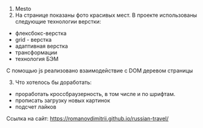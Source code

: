 1. Mesto
2. На странице показаны фото красивых мест.
   В проекте использованы следующие технологии верстки:

- флексбокс-верстка
- grid - верстка
- адаптивная верстка
- трансформации
- технология БЭМ

С помощью js реализовано взаимодействие с DOM деревом страницы

3. Что хотелось бы доработать:

- проработать кроссбраузерность, в том числе и по шрифтам.
- прописать загрузку новых картинок
- подсчет лайков

Ссылка на сайт: https://romanovdimitrii.github.io/russian-travel/
